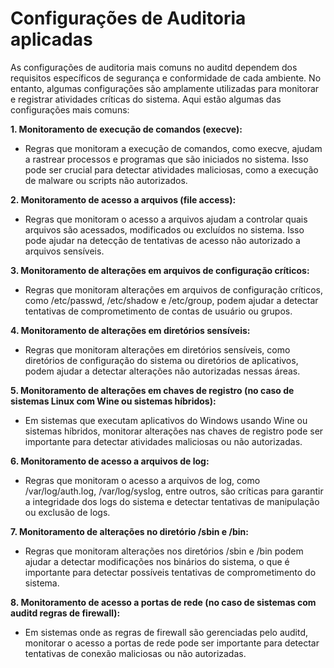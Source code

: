 # Configurações de Auditoria aplicadas

As configurações de auditoria mais comuns no auditd dependem dos requisitos específicos de segurança e conformidade de cada ambiente. No entanto, algumas configurações são amplamente utilizadas para monitorar e registrar atividades críticas do sistema. Aqui estão algumas das configurações mais comuns:

**1. Monitoramento de execução de comandos (execve):**
- Regras que monitoram a execução de comandos, como execve, ajudam a rastrear processos e programas que são iniciados no sistema. Isso pode ser crucial para detectar atividades maliciosas, como a execução de malware ou scripts não autorizados.

**2. Monitoramento de acesso a arquivos (file access):**
- Regras que monitoram o acesso a arquivos ajudam a controlar quais arquivos são acessados, modificados ou excluídos no sistema. Isso pode ajudar na detecção de tentativas de acesso não autorizado a arquivos sensíveis.

**3. Monitoramento de alterações em arquivos de configuração críticos:**
- Regras que monitoram alterações em arquivos de configuração críticos, como /etc/passwd, /etc/shadow e /etc/group, podem ajudar a detectar tentativas de comprometimento de contas de usuário ou grupos.

**4. Monitoramento de alterações em diretórios sensíveis:**
- Regras que monitoram alterações em diretórios sensíveis, como diretórios de configuração do sistema ou diretórios de aplicativos, podem ajudar a detectar alterações não autorizadas nessas áreas.

**5. Monitoramento de alterações em chaves de registro (no caso de sistemas Linux com Wine ou sistemas híbridos):**
- Em sistemas que executam aplicativos do Windows usando Wine ou sistemas híbridos, monitorar alterações nas chaves de registro pode ser importante para detectar atividades maliciosas ou não autorizadas.

**6. Monitoramento de acesso a arquivos de log:**
- Regras que monitoram o acesso a arquivos de log, como /var/log/auth.log, /var/log/syslog, entre outros, são críticas para garantir a integridade dos logs do sistema e detectar tentativas de manipulação ou exclusão de logs.

**7. Monitoramento de alterações no diretório /sbin e /bin:**
- Regras que monitoram alterações nos diretórios /sbin e /bin podem ajudar a detectar modificações nos binários do sistema, o que é importante para detectar possíveis tentativas de comprometimento do sistema.

**8. Monitoramento de acesso a portas de rede (no caso de sistemas com auditd regras de firewall):**
- Em sistemas onde as regras de firewall são gerenciadas pelo auditd, monitorar o acesso a portas de rede pode ser importante para detectar tentativas de conexão maliciosas ou não autorizadas.
